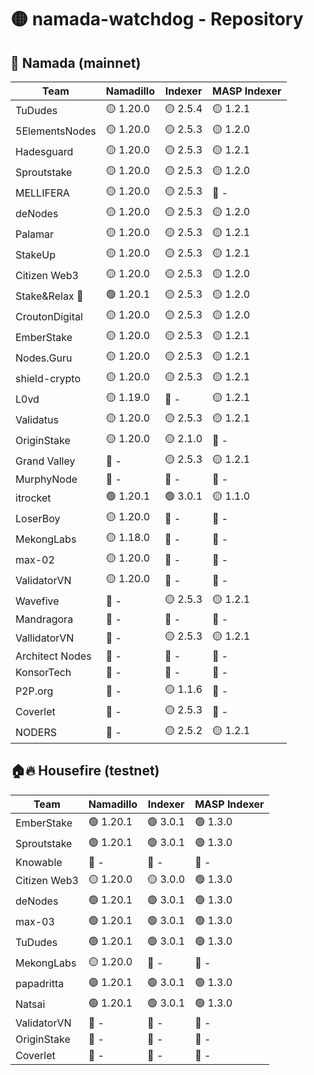 # 🟡 namada-watchdog - Repository

## 🚀 Namada (mainnet)

| Team | Namadillo | Indexer | MASP Indexer |
|-|-|-|-|
| TuDudes | 🟡 1.20.0 | 🟡 2.5.4 | 🟡 1.2.1 |
| 5ElementsNodes | 🟡 1.20.0 | 🟡 2.5.3 | 🟡 1.2.0 |
| Hadesguard | 🟡 1.20.0 | 🟡 2.5.3 | 🟡 1.2.1 |
| Sproutstake | 🟡 1.20.0 | 🟡 2.5.3 | 🟡 1.2.0 |
| MELLIFERA | 🟡 1.20.0 | 🟡 2.5.3 | 🔴 - |
| deNodes | 🟡 1.20.0 | 🟡 2.5.3 | 🟡 1.2.0 |
| Palamar | 🟡 1.20.0 | 🟡 2.5.3 | 🟡 1.2.1 |
| StakeUp | 🟡 1.20.0 | 🟡 2.5.3 | 🟡 1.2.1 |
| Citizen Web3 | 🟡 1.20.0 | 🟡 2.5.3 | 🟡 1.2.0 |
| Stake&Relax 🦥 | 🟢 1.20.1 | 🟡 2.5.3 | 🟡 1.2.0 |
| CroutonDigital | 🟡 1.20.0 | 🟡 2.5.3 | 🟡 1.2.0 |
| EmberStake | 🟡 1.20.0 | 🟡 2.5.3 | 🟡 1.2.1 |
| Nodes.Guru | 🟡 1.20.0 | 🟡 2.5.3 | 🟡 1.2.1 |
| shield-crypto | 🟡 1.20.0 | 🟡 2.5.3 | 🟡 1.2.1 |
| L0vd | 🟡 1.19.0 | 🔴 - | 🟡 1.2.1 |
| Validatus | 🟡 1.20.0 | 🟡 2.5.3 | 🟡 1.2.1 |
| OriginStake | 🟡 1.20.0 | 🟡 2.1.0 | 🔴 - |
| Grand Valley | 🔴 - | 🟡 2.5.3 | 🟡 1.2.1 |
| MurphyNode | 🔴 - | 🔴 - | 🔴 - |
| itrocket | 🟢 1.20.1 | 🟢 3.0.1 | 🟡 1.1.0 |
| LoserBoy | 🟡 1.20.0 | 🔴 - | 🔴 - |
| MekongLabs | 🟡 1.18.0 | 🔴 - | 🔴 - |
| max-02 | 🟡 1.20.0 | 🔴 - | 🔴 - |
| ValidatorVN | 🟡 1.20.0 | 🔴 - | 🔴 - |
| Wavefive | 🔴 - | 🟡 2.5.3 | 🟡 1.2.1 |
| Mandragora | 🔴 - | 🔴 - | 🔴 - |
| VallidatorVN | 🔴 - | 🟡 2.5.3 | 🟡 1.2.1 |
| Architect Nodes | 🔴 - | 🔴 - | 🔴 - |
| KonsorTech | 🔴 - | 🔴 - | 🔴 - |
| P2P.org | 🔴 - | 🟡 1.1.6 | 🔴 - |
| Coverlet | 🔴 - | 🟡 2.5.3 | 🔴 - |
| NODERS | 🔴 - | 🟡 2.5.2 | 🟡 1.2.1 |

## 🏠🔥 Housefire (testnet)

| Team | Namadillo | Indexer | MASP Indexer |
|-|-|-|-|
| EmberStake | 🟢 1.20.1 | 🟢 3.0.1 | 🟢 1.3.0 |
| Sproutstake | 🟢 1.20.1 | 🟢 3.0.1 | 🟢 1.3.0 |
| Knowable | 🔴 - | 🔴 - | 🔴 - |
| Citizen Web3 | 🟡 1.20.0 | 🟡 3.0.0 | 🟢 1.3.0 |
| deNodes | 🟢 1.20.1 | 🟢 3.0.1 | 🟢 1.3.0 |
| max-03 | 🟢 1.20.1 | 🟢 3.0.1 | 🟢 1.3.0 |
| TuDudes | 🟢 1.20.1 | 🟢 3.0.1 | 🟢 1.3.0 |
| MekongLabs | 🟡 1.20.0 | 🔴 - | 🔴 - |
| papadritta | 🟢 1.20.1 | 🟢 3.0.1 | 🟢 1.3.0 |
| Natsai | 🟢 1.20.1 | 🟢 3.0.1 | 🟢 1.3.0 |
| ValidatorVN | 🔴 - | 🔴 - | 🔴 - |
| OriginStake | 🔴 - | 🔴 - | 🔴 - |
| Coverlet | 🔴 - | 🔴 - | 🔴 - |

